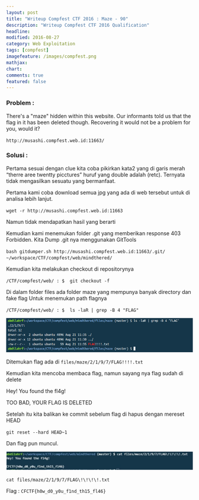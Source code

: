 ```yaml
---
layout: post
title: "Writeup Compfest CTF 2016 : Maze - 90"
description: "Writeup Compfest CTF 2016 Qualification"
headline: 
modified: 2016-08-27
category: Web Exploitation
tags: [compfest]
imagefeature: /images/compfest.png
mathjax: 
chart: 
comments: true
featured: false
---
```


### Problem :

There's a "maze" hidden within this website. Our informants told us that the flag in it has been deleted though. Recovering it would not be a problem for you, would it?

`http://musashi.compfest.web.id:11663/`

### Solusi :

Pertama sesuai dengan clue kita coba pikirkan kata2 yang di garis merah  
“therre aree twentty picctures”  huruf yang double adalah (retc). Ternyata tidak mengasilkan 
sesuatu yang bermanfaat. 
 
Pertama kami coba download semua jpg yang ada di web tersebut untuk di analisa lebih lanjut. 
 
`wget -r http://musashi.compfest.web.id:11663`
 
Namun tidak mendapatkan hasil yang berarti 
 
Kemudian kami menemukan folder .git yang memberikan response 403 Forbidden. 
Kita Dump .git nya menggunakan GitTools  
 
 `bash gitdumper.sh http://musashi.compfest.web.id:11663/.git/ ~/workspace/CTF/compfest/web/mindthered/ `
 
Kemudian kita melakukan checkout di repositorynya 
 
`/CTF/compfest/web/ : $  git checkout -f `
 
Di dalam folder files ada folder maze yang mempunya banyak directory dan fake flag 
Untuk menemukan path flagnya  
 
`/CTF/compfest/web/ : $  ls -laR | grep -B 4 "FLAG" `
 
![Maze Find Flag](/images/mazefindflag.png)
 
Ditemukan flag ada di `files/maze/2/1/9/7/FLAG!!!!.txt `
 
Kemudian kita mencoba membaca flag, namun sayang nya flag sudah di delete  
 
Hey! You found the fl4g! 
 
TOO BAD, YOUR FLAG IS DELETED 
 
Setelah itu kita balikan ke commit sebelum flag di hapus dengan mereset HEAD 
 
`git reset --hard HEAD~1`
 
 
Dan flag pun muncul. 
 
![Maze Flag](/images/mazeflag.png) 
 
`cat files/maze/2/1/9/7/FLAG\!\!\!\!.txt`
 
Flag : `CFCTF{h0w_d0_y0u_f1nd_th15_fl46}`


